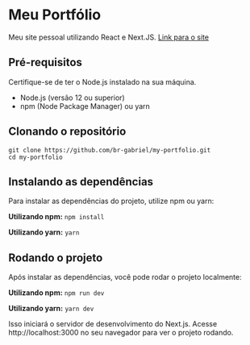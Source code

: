 # Meu Portfólio
Meu site pessoal utilizando React e Next.JS. [Link para o site](https://my-portfolio-vxko.vercel.app)

## Pré-requisitos
Certifique-se de ter o Node.js instalado na sua máquina.

* Node.js (versão 12 ou superior)
* npm (Node Package Manager) ou yarn

## Clonando o repositório
```
git clone https://github.com/br-gabriel/my-portfolio.git
cd my-portfolio
```

## Instalando as dependências
Para instalar as dependências do projeto, utilize npm ou yarn:

**Utilizando npm:**
`npm install`

**Utilizando yarn:**
`yarn`

## Rodando o projeto
Após instalar as dependências, você pode rodar o projeto localmente:

**Utilizando npm:**
`npm run dev`

**Utilizando yarn:**
`yarn dev`

Isso iniciará o servidor de desenvolvimento do Next.js. Acesse http://localhost:3000 no seu navegador para ver o projeto rodando.


